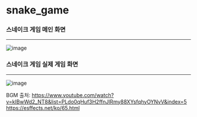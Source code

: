 # snake_game
### 스네이크 게임 메인 화면
<hr>

![image](https://github.com/ul88/snake_game/assets/127708502/61525d67-9bb0-48a5-a96d-d98631176d17)

### 스네이크 게임 실제 게임 화면
<hr>

![image](https://github.com/ul88/snake_game/assets/127708502/b4e62a81-89c9-4516-92d8-174321a06e94)



BGM 출처: https://www.youtube.com/watch?v=kIBwWd2_NT8&list=PLdo0qHuf3H2ffnJlRmy88XYsfqhyOYNvV&index=5
https://esffects.net/ko/65.html

